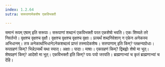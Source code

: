 ```yaml
---
index: 1.2.64
sutra: सरूपाणामेकशेष एकविभक्तौ

---
```

समानं रूपम् एषाम् इति सरूपाः। सरूपाणां शब्दानं एकविभक्तौ परत एकशेषो भवति। एकः शिष्यते तरे निवर्तन्ते। वृक्षश्च वृक्षश्च वृक्षौ। वृक्षश्च वृक्षश्च वृक्षश्च वृक्षाः। प्रत्यर्थं शब्दनिवेशान् न एकेन अनेकस्य अभिधानम्। तत्र अनेकार्थाभिधानेऽनेकशब्दत्वं प्राप्तं तस्मादेकशेषः। सरुपाणाम् इति किम्? प्लक्षन्यग्रोधाः। रूपग्रहणं किम्? भिन्नेऽप्यर्थे यथा स्यात्। अक्षाः। पादाः। माषाः। एकग्रहणं किम्? द्विबह्वोः शेषो मा भूत्। शेषग्रहणं किम्? आदेशो मा भूत्। एकविभक्तौ इति किम्? पयः पयो जरयति। ब्राह्मणाभ्यां च कृतं ब्राह्मणाभ्यां च देहि।